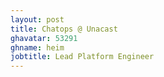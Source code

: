 ```yaml
---
layout: post
title: Chatops @ Unacast
ghavatar: 53291
ghname: heim
jobtitle: Lead Platform Engineer
---
```


